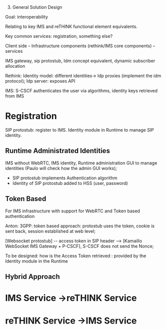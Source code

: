 3. General Solution Design

Goal: interoperability

Relating to key IMS and reTHINK functional element equivalents.

Key common services: registration, something else?

Client side – Infrastructure components (rethink/IMS core components) – services

IMS gateway, sip protostub, Idm concept equivalent, dynamic subscriber allocation

Rethink: Identity model: different identities-> Idp proxies (implement the idm protocol); Idp server: exposes API

IMS: S-CSCF authenticates the user via algorithms, identity keys retrieved from IMS

# Registration
SIP protostub: register to IMS. Identity module in Runtime to manage SIP identity.

## Runtime Administrated Identities

IMS without WebRTC, IMS identity, Runtime administration GUI to manage identities (Paulo will check how the admin GUI works); 
* SIP protostub implements Authentication algorithm
* Identity of SIP protostub added to HSS (user, password)

## Token Based 
For IMS infrastructure with support for WebRTC and Token based authentication

Anton: 3GPP: token based approach: protostub uses the token, cookie is sent back, session established at web level; 

[Websocket protostub] -- access token in SIP header --> [Kamaillo WebSocket IMS Gateway + P-CSCF], S-CSCF does not send the Nonce; 

To be designed: how is the Access Token retrieved : provided by the Identity module in the Runtime

## Hybrid Approach

# IMS Service ->reTHINK Service
# reTHINK Service ->IMS Service

